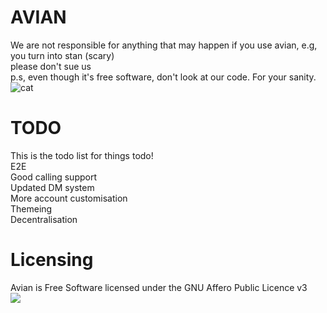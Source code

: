 # AVIAN
We are not responsible for anything that may happen if you use avian, e.g, you turn into stan (scary)
<br>
please don't sue us
<br>
p.s, even though it's free software, don't look at our code. For your sanity.<br>
<img src="https://media.tenor.com/images/514bb71e0b07434490040567e4761357/tenor.gif" alt="cat">
<br>
# TODO
This is the todo list for things todo!
<br>
E2E
<br>
Good calling support
<br>
Updated DM system
<br>
More account customisation<br>
Themeing <br>
Decentralisation
# Licensing
Avian is Free Software licensed under the GNU Affero Public Licence v3 <br>
<img src="https://www.gnu.org/graphics/agplv3-with-text-162x68.png">
